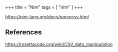 +++
title = "Nim"
tags = [ "nim" ]
+++

<https://nim-lang.org/docs/parsecsv.html>

## References

<https://rosettacode.org/wiki/CSV_data_manipulation>
